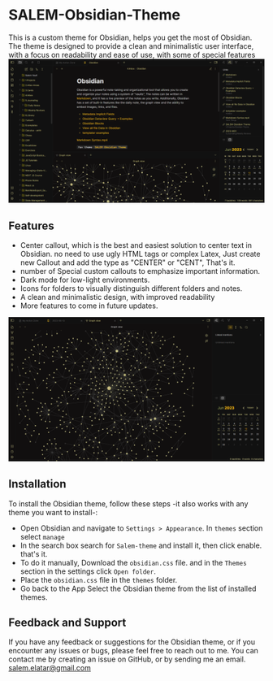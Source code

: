 # SALEM-Obsidian-Theme

This is a custom theme for Obsidian, helps you get the most of Obsidian. The theme is designed to provide a clean and minimalistic user interface, with a focus on readability and ease of use, with some of special features
![Alt text](screenshot-large.png)

## Features

- Center callout, which is the best and easiest solution to center text in Obsidian. no need to use ugly HTML tags or complex Latex,
  Just create new Callout and add the type as "CENTER" or "CENT", That's it.
- number of Special custom callouts to emphasize important information.
- Dark mode for low-light environments.
- Icons for folders to visually distinguish different folders and notes.
- A clean and minimalistic design, with improved readability
- More features to come in future updates.

![Alt text](graph-screenshot.png)

## Installation

To install the Obsidian theme, follow these steps -it also works with any theme you want to install-:

- Open Obsidian and navigate to `Settings > Appearance`. In `themes` section select `manage`
- In the search box search for `Salem-theme` and install it, then click enable. that's it.
- To do it manually, Download the `obsidian.css` file. and in the `Themes` section in the settings click `Open folder`.
- Place the `obsidian.css` file in the `themes` folder.
- Go back to the App Select the Obsidian theme from the list of installed themes.

## Feedback and Support

If you have any feedback or suggestions for the Obsidian theme, or if you encounter any issues or bugs, please feel free to reach out to me. You can contact me by creating an issue on GitHub, or by sending me an email. salem.elatar@gmail.com
